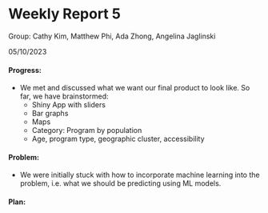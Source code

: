 # Weekly Report 5
Group: Cathy Kim, Matthew Phi, Ada Zhong, Angelina Jaglinski

05/10/2023

#### Progress:
- We met and discussed what we want our final product to look like. So far, we have brainstormed:
  - Shiny App with sliders
  - Bar graphs
  - Maps
  - Category: Program by population
  - Age, program type, geographic cluster, accessibility


#### Problem:
- We were initially stuck with how to incorporate machine learning into the problem, i.e. what we should be predicting using ML models.

#### Plan:
